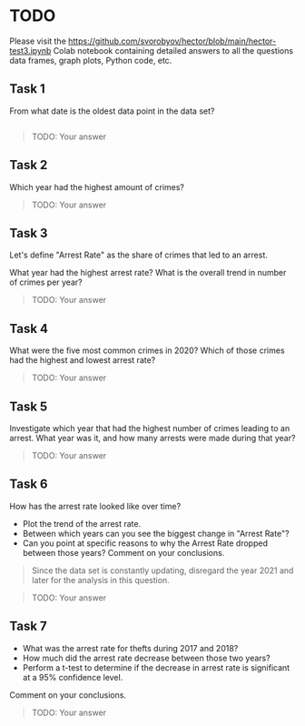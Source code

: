 # TODO

Please visit the https://github.com/svorobyov/hector/blob/main/hector-test3.ipynb Colab notebook containing detailed answers
to all the questions data frames, graph plots, Python code, etc.


## Task 1 

From what date is the oldest data point in the data set? 

```
```


> TODO: Your answer

## Task 2

Which year had the highest amount of crimes?

> TODO: Your answer

## Task 3

Let's define "Arrest Rate" as the share of crimes that led to an arrest.

What year had the highest arrest rate? What is the overall trend in number of crimes per year?

> TODO: Your answer

## Task 4

What were the five most common crimes in 2020? Which of those crimes had the highest and lowest arrest rate?

> TODO: Your answer

## Task 5

Investigate which year that had the highest number of crimes leading to an arrest. What year was it, and how many arrests were made during that year?

> TODO: Your answer

## Task 6

How has the arrest rate looked like over time? 
- Plot the trend of the arrest rate.
- Between which years can you see the biggest change in "Arrest Rate"?
- Can you point at specific reasons to why the Arrest Rate dropped between those years? Comment on your conclusions.

> Since the data set is constantly updating, disregard the year 2021 and later for the analysis in this question.

> TODO: Your answer

## Task 7

* What was the arrest rate for thefts during 2017 and 2018?
* How much did the arrest rate decrease between those two years?
* Perform a t-test to determine if the decrease in arrest rate is significant at a 95% confidence level. 

Comment on your conclusions.

> TODO: Your answer
